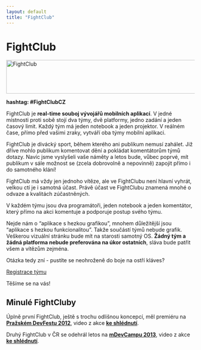 ```yaml
---
layout: default
title: "FightClub"
---
```


FightClub
=========

<img src="/imgs/fightclub.png" width="524" height="90" alt="FightClub" />

**hashtag: #FightClubCZ**

FightClub je **real-time souboj vývojářů mobilních aplikací**. V jedné místnosti proti sobě stojí dva týmy, dvě platformy, jedno zadání a jeden časový limit. Každý tým má jeden notebook a jeden projektor. V reálném čase, přímo před vašimi zraky, vytváří oba týmy mobilní aplikaci.
 
FightClub je divácký sport, během kterého ani publikum nemusí zahálet. Již dříve mohlo publikum komentovat dění a pokládat komentátorům týmů dotazy. Navíc jsme vyslyšeli vaše náměty a letos bude, vůbec poprvé, mít publikum v sále možnost se (zcela dobrovolně a nepovinně) zapojit přímo i do samotného klání!
 
FightClub má vždy jen jednoho vítěze, ale ve FightClubu není hlavní vyhrát, velkou ctí je i samotná účast. Právě účast ve FightClubu znamená mnohé o odvaze a kvalitách zúčastněných.
 
V každém týmu jsou dva programátoři, jeden notebook a jeden komentátor, který přímo na akci komentuje a podporuje postup svého týmu.
 
Nejde nám o “aplikace s hezkou grafikou”, mnohem důležitější jsou “aplikace s hezkou funkcionalitou”. Takže součástí týmů nebude grafik. Veškerou vizuální stránku bude mít na starosti samotný OS. **Žádný tým a žádná platforma nebude preferována na úkor ostatních**, sláva bude patřit všem a vítězům zejména.
 
Otázka tedy zní - pustíte se neohroženě do boje na ostří kláves?
 
<a href="http://goo.gl/tmBqRA" class="btn btn-success btn-large">Registrace týmu</a>

Těšíme se na vás!


Minulé FightCluby
-----------------
 
Úplně první FightClub, ještě s trochu odlišnou koncepcí, měl premiéru na [**Pražském DevFestu 2012**](http://www.gug.cz/cs/akce/fightclub/terminy/devfest-2012), video z akce [**ke shlédnutí**](http://www.youtube.com/watch?v=NgjvVgyiut8).

Druhý FightClub v ČR se odehrál letos na [**mDevCampu 2013**](http://www.gug.cz/cs/akce/fightclub/terminy/mdevcamp-2013), video z akce [**ke shlédnutí**](http://www.youtube.com/watch?v=2B7RYQ4q9Iw).

